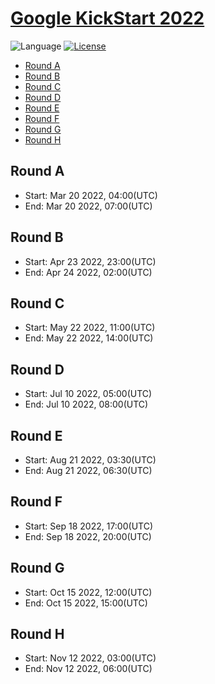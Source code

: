 # [Google KickStart 2022](https://codingcompetitions.withgoogle.com/kickstart)

![Language](https://img.shields.io/badge/language-Python-blue.svg) [![License](https://img.shields.io/badge/license-MIT-beige.svg)](./LICENSE)

* [Round A](#round-a)
* [Round B](#round-b)
* [Round C](#round-c)
* [Round D](#round-d)
* [Round E](#round-e)
* [Round F](#round-f)
* [Round G](#round-g)
* [Round H](#round-h)
## Round A
* Start: Mar 20 2022, 04:00(UTC)
* End: Mar 20 2022, 07:00(UTC)

## Round B
* Start: Apr 23 2022, 23:00(UTC)
* End: Apr 24 2022, 02:00(UTC)

## Round C
* Start: May 22 2022, 11:00(UTC)
* End: May 22 2022, 14:00(UTC)

## Round D
* Start: Jul 10 2022, 05:00(UTC)
* End: Jul 10 2022, 08:00(UTC)

## Round E
* Start: Aug 21 2022, 03:30(UTC)
* End: Aug 21 2022, 06:30(UTC)

## Round F
* Start: Sep 18 2022, 17:00(UTC)
* End: Sep 18 2022, 20:00(UTC)

## Round G
* Start: Oct 15 2022, 12:00(UTC)
* End: Oct 15 2022, 15:00(UTC)

## Round H
* Start: Nov 12 2022, 03:00(UTC)
* End: Nov 12 2022, 06:00(UTC)

